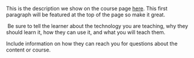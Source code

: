 This is the description we show on the course page [here](https://lab.github.com/guchchcug/inverse-problem-theory-algorithms-and-applications). This first paragraph will be featured at the top of the page so make it great.
​

​
Be sure to tell the learner about the technology you are teaching, why they should learn it, how they can use it, and what you will teach them.
​


Include information on how they can reach you for questions about the content or course. 